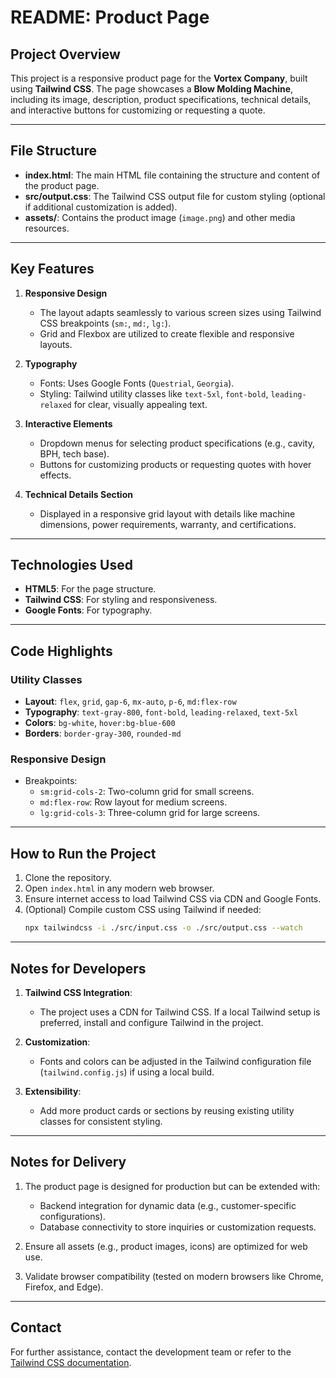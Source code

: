 # README: Product Page

## Project Overview
This project is a responsive product page for the **Vortex Company**, built using **Tailwind CSS**. The page showcases a **Blow Molding Machine**, including its image, description, product specifications, technical details, and interactive buttons for customizing or requesting a quote.

---

## File Structure
- **index.html**: The main HTML file containing the structure and content of the product page.
- **src/output.css**: The Tailwind CSS output file for custom styling (optional if additional customization is added).
- **assets/**: Contains the product image (`image.png`) and other media resources.

---

## Key Features
1. **Responsive Design**
   - The layout adapts seamlessly to various screen sizes using Tailwind CSS breakpoints (`sm:`, `md:`, `lg:`).
   - Grid and Flexbox are utilized to create flexible and responsive layouts.

2. **Typography**
   - Fonts: Uses Google Fonts (`Questrial`, `Georgia`).
   - Styling: Tailwind utility classes like `text-5xl`, `font-bold`, `leading-relaxed` for clear, visually appealing text.

3. **Interactive Elements**
   - Dropdown menus for selecting product specifications (e.g., cavity, BPH, tech base).
   - Buttons for customizing products or requesting quotes with hover effects.

4. **Technical Details Section**
   - Displayed in a responsive grid layout with details like machine dimensions, power requirements, warranty, and certifications.

---

## Technologies Used
- **HTML5**: For the page structure.
- **Tailwind CSS**: For styling and responsiveness.
- **Google Fonts**: For typography.

---

## Code Highlights

### Utility Classes
- **Layout**: `flex`, `grid`, `gap-6`, `mx-auto`, `p-6`, `md:flex-row`
- **Typography**: `text-gray-800`, `font-bold`, `leading-relaxed`, `text-5xl`
- **Colors**: `bg-white`, `hover:bg-blue-600`
- **Borders**: `border-gray-300`, `rounded-md`

### Responsive Design
- Breakpoints:
  - `sm:grid-cols-2`: Two-column grid for small screens.
  - `md:flex-row`: Row layout for medium screens.
  - `lg:grid-cols-3`: Three-column grid for large screens.

---

## How to Run the Project
1. Clone the repository.
2. Open `index.html` in any modern web browser.
3. Ensure internet access to load Tailwind CSS via CDN and Google Fonts.
4. (Optional) Compile custom CSS using Tailwind if needed:
   ```bash
   npx tailwindcss -i ./src/input.css -o ./src/output.css --watch
   ```

---

## Notes for Developers
1. **Tailwind CSS Integration**:
   - The project uses a CDN for Tailwind CSS. If a local Tailwind setup is preferred, install and configure Tailwind in the project.

2. **Customization**:
   - Fonts and colors can be adjusted in the Tailwind configuration file (`tailwind.config.js`) if using a local build.

3. **Extensibility**:
   - Add more product cards or sections by reusing existing utility classes for consistent styling.

---

## Notes for Delivery
1. The product page is designed for production but can be extended with:
   - Backend integration for dynamic data (e.g., customer-specific configurations).
   - Database connectivity to store inquiries or customization requests.

2. Ensure all assets (e.g., product images, icons) are optimized for web use.
3. Validate browser compatibility (tested on modern browsers like Chrome, Firefox, and Edge).

---

## Contact
For further assistance, contact the development team or refer to the [Tailwind CSS documentation](https://tailwindcss.com/docs).






